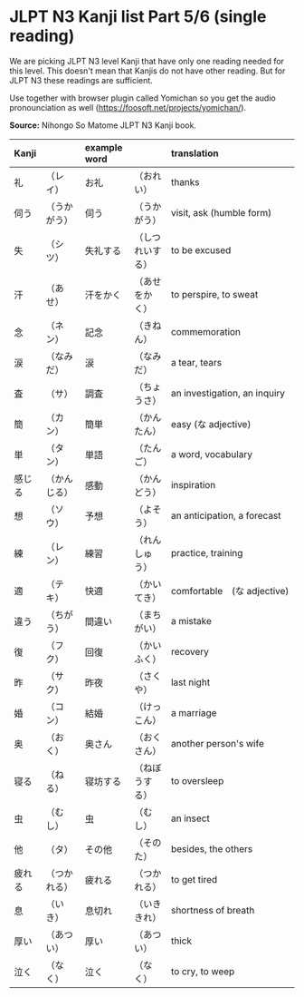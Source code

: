 # JLPT N3 Kanji list Part 5/6 (single reading)

We are picking JLPT N3 level Kanji that have only one reading needed for this level. This doesn't mean that Kanjis do not have other reading. But for JLPT N3 these readings are sufficient.

Use together with browser plugin called Yomichan so you get the audio pronounciation as well (https://foosoft.net/projects/yomichan/).

**Source:**
Nihongo So Matome JLPT N3 Kanji book.

| Kanji  |         | example word |       | translation            |
| :----- | :------ | :----------- | :---- | :------------------- |
|礼|（レイ）　| お礼|（おれい）| thanks　　　　　　　　        |
|伺う|（うかがう）| 伺う|（うかがう）| visit, ask (humble form)　　　　|　
|失|（シツ）| 失礼する|（しつれいする）| to be excused　　　　　          |　
|汗|（あせ）| 汗をかく|（あせをかく）| to perspire, to sweat　　　　　  |　
|念|（ネン）| 記念|（きねん） | commemoration　　　　　          |
|涙|（なみだ）| 涙|（なみだ）　| a tear, tears　　　　          　|　
|査|（サ）| 調査|（ちょうさ）　| an investigation, an inquiry　|　
|簡|（カン）| 簡単|（かんたん）| easy (な adjective)　　　    　|　
|単|（タン）| 単語|（たんご）　 | a word, vocabulary　　　　　     　|　
|感じる|（かんじる）| 感動|（かんどう） | inspiration　　　　            |　
|想|（ソウ）| 予想|（よそう） | an anticipation, a forecast　　　|　
|練|（レン）| 練習|（れんしゅう）| practice, training　　　     　|
|適|（テキ）| 快適|（かいてき）| comfortable　(な adjective)　　　　|
|違う|（ちがう）| 間違い|（まちがい）| a mistake　　　　              |　
|復|（フク） | 回復|（かいふく）| recovery　　　　　               |　
|昨|（サク）| 昨夜|（さくや） | last night　　　　             　|　
|婚|（コン） | 結婚|（けっこん）　| a marriage　　　　             　|　
|奥|（おく） | 奥さん|（おくさん）　| another person's wife　 　　　　|　
|寝る|（ねる）| 寝坊する|（ねぼうする）　| to oversleep　　　　          　|　
|虫|（むし） | 虫|（むし）　 | an insect　　　　　              |　
|他|（タ） | その他|（そのた）| besides, the others　　　　　    |　
|疲れる|（つかれる）| 疲れる|（つかれる）| to get tired　　　　           |　
|息|（いき） | 息切れ|（いききれ）| shortness of breath　　　   　　|　
|厚い|（あつい）| 厚い|（あつい） | thick　　　　                 |　
|泣く|（なく）| 泣く|（なく） | to cry, to weep　　　　       　|　

